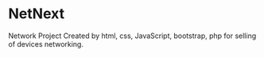 # NetNext
Network Project Created by html, css, JavaScript, bootstrap, php for selling of devices networking.
